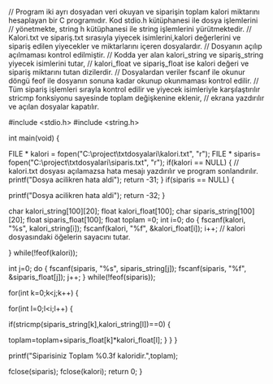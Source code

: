   // Program iki ayrı dosyadan veri okuyan ve siparişin toplam kalori miktarını hesaplayan bir C programıdır. Kod stdio.h kütüphanesi ile dosya işlemlerini 
   // yönetmekte, string h kütüphanesi ile string işlemlerini yürütmektedir. 
  // Kalori.txt ve sipariş.txt sırasıyla yiyecek isimlerini,kalori değerlerini ve sipariş edilen yiyecekler ve miktarlarını içeren dosyalardır. 
  // Dosyanın açılıp açılmaması kontrol edilmiştir. 
  // Kodda yer alan kalori_string ve sipariş_string yiyecek isimlerini tutar, 
 // kalori_float ve sipariş_float ise kalori değeri ve sipariş miktarını tutan dizilerdir. 
 // Dosyalardan veriler fscanf ile okunur döngü feof ile dosyanın sonuna kadar okunup okunmaması kontrol edilir. 
 // Tüm sipariş işlemleri sırayla kontrol edilir ve yiyecek isimleriyle karşılaştırılır stricmp fonksiyonu sayesinde toplam değişkenine eklenir, 
 // ekrana yazdırılır ve açılan dosyalar kapatılır. 








#include <stdio.h>
#include <string.h>


int main(void)
{
   

 FILE * kalori = fopen("C:\\project\\txtdosyalari\\kalori.txt", "r");
    FILE * siparis= fopen("C:\\project\\txtdosyalari\\siparis.txt", "r");
    if(kalori == NULL)
    {
        // kalori.txt dosyası açılamazsa hata mesajı yazdırılır ve program sonlandırılır.
        printf("Dosya acilikren hata aldi");
        return -31;
    }
    if(siparis == NULL)
    {
       
 printf("Dosya acilikren hata aldi");
 return -32;
    }
    
char kalori_string[100][20];
float kalori_float[100];
char siparis_string[100][20];
 float siparis_float[100];
float toplam =0;
 int i=0;
 do
    {
        fscanf(kalori, "%s", kalori_string[i]);
        fscanf(kalori, "%f", &kalori_float[i]);
        i++; // kalori dosyasındaki öğelerin sayacını tutar.

 } while(!feof(kalori)); 

int j=0; 
 do {
        fscanf(siparis, "%s", siparis_string[j]);
        fscanf(siparis, "%f", &siparis_float[j]);
        j++;
    } while(!feof(siparis));

  for(int k=0;k<j;k++)  {
   
   for(int l=0;l<i;l++) {

if(stricmp(siparis_string[k],kalori_string[l])==0)   {
               

 toplam=toplam+siparis_float[k]*kalori_float[l];
}
}
}
    

printf("Siparisiniz Toplam %0.3f kaloridir.",toplam);

fclose(siparis);
fclose(kalori);
return 0;
}
